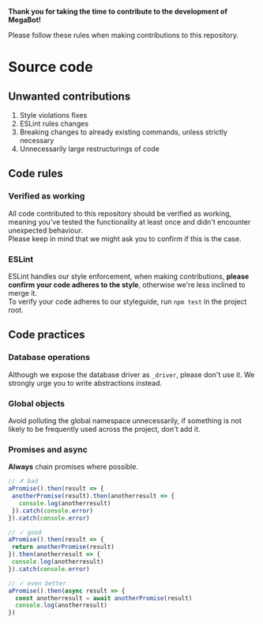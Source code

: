 **Thank you for taking the time to contribute to the development of MegaBot!**

Please follow these rules when making contributions to this repository.

# Source code

## Unwanted contributions

1. Style violations fixes
2. ESLint rules changes
3. Breaking changes to already existing commands, unless strictly necessary 
4. Unnecessarily large restructurings of code

## Code rules

### Verified as working

All code contributed to this repository should be verified as working, meaning you've tested the functionality at least once and didn't encounter unexpected behaviour.   
Please keep in mind that we might ask you to confirm if this is the case.

### ESLint

ESLint handles our style enforcement, when making contributions, **please confirm your code adheres to the style**, otherwise we're less inclined to merge it.   
To verify your code adheres to our styleguide, run `npm test` in the project root.

## Code practices

### Database operations

Although we expose the database driver as `_driver`, please don't use it. We strongly urge you to write abstractions instead.

### Global objects

Avoid polluting the global namespace unnecessarily, if something is not likely to be frequently used across the project, don't add it.   

### Promises and async

**Always** chain promises where possible.   

```js
// ✗ bad
aPromise().then(result => {
 anotherPromise(result).then(anotherresult => {
   console.log(anotherresult)
 }).catch(console.error)
}).catch(console.error)
```

```js
// ✓ good
aPromise().then(result => {
 return anotherPromise(result)
}).then(anotherresult => {
 console.log(anotherresult)
}).catch(console.error)
```

```js
// ✓ even better
aPromise().then(async result => {
  const anotherresult = await anotherPromise(result)
  console.log(anotherresult)
})
```
